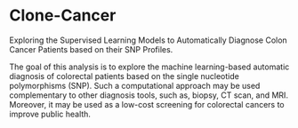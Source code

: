# Clone-Cancer
Exploring the Supervised Learning Models to Automatically Diagnose Colon Cancer Patients based on their SNP Profiles. 

The goal of this analysis is to explore the machine learning-based automatic diagnosis of colorectal patients based on the single nucleotide polymorphisms (SNP). Such a computational approach may be used complementary to other diagnosis tools, such as, biopsy, CT scan, and MRI. Moreover, it may be used as a low-cost screening for colorectal cancers to improve public health.
